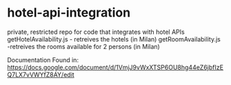 # hotel-api-integration
private, restricted repo for code that integrates with hotel APIs
getHotelAvailability.js - retreives the hotels (in Milan)
getRoomAvailability.js -retreives the rooms available for 2 persons (in Milan)

Documentation Found in: https://docs.google.com/document/d/1VmjJ9vWxXTSP6OU8hg44eZ6jbfIzEQ7LX7vVWYfZ8AY/edit 
